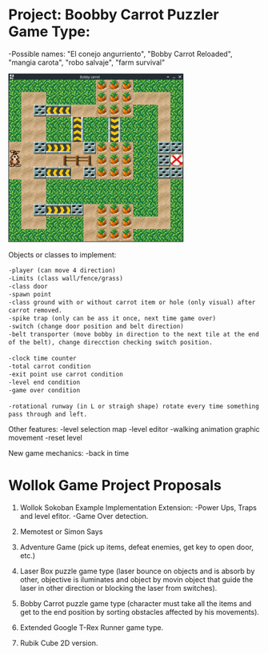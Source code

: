 

# Project: Boobby Carrot Puzzler Game Type:

-Possible names: "El conejo angurriento", "Bobby Carrot Reloaded", "mangia carota", "robo salvaje", "farm survival"

![](assets/levelexample.png)

Objects or classes to implement:

	-player (can move 4 direction)
	-Limits (class wall/fence/grass)
	-class door
	-spawn point
	-class ground with or without carrot item or hole (only visual) after carrot removed.
	-spike trap (only can be ass it once, next time game over)
	-switch (change door position and belt direction)
	-belt transporter (move bobby in direction to the next tile at the end of the belt), change direcction checking switch position.

	-clock time counter
	-total carrot condition
	-exit point use carrot condition
	-level end condition
	-game over condition

	-rotational runway (in L or straigh shape) rotate every time something pass through and left.

 Other features:
	-level selection map
	-level editor
	-walking animation graphic movement
	-reset level

New game mechanics:
	-back in time
 
 
 
 # Wollok Game Project Proposals

1) Wollok Sokoban Example Implementation Extension: 
      -Power Ups, Traps and level efitor.
      -Game Over detection.

2) Memotest or Simon Says

3) Adventure Game (pick up items, defeat enemies, get key to open door, etc.)

4) Laser Box puzzle game type (laser bounce on objects and is absorb by other, objective is iluminates and object by movin object that guide the laser in other direction or blocking the laser from switches).

5) Bobby Carrot puzzle game type (character must take all the items and get to the end position by sorting obstacles affected by his movements).

6) Extended Google T-Rex Runner game type.

7) Rubik Cube 2D version.